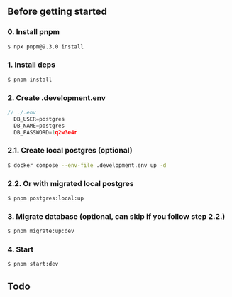 ## Before getting started

### 0. Install pnpm

```bash
$ npx pnpm@9.3.0 install
```

### 1. Install deps

```bash
$ pnpm install
```

### 2. Create .development.env

```js
// ./.env
  DB_USER=postgres
  DB_NAME=postgres
  DB_PASSWORD=1q2w3e4r
```

### 2.1. Create local postgres (optional)

```bash
$ docker compose --env-file .development.env up -d
```

### 2.2. Or with migrated local postgres

```bash
$ pnpm postgres:local:up
```

### 3. Migrate database (optional, can skip if you follow step 2.2.)

```bash
$ pnpm migrate:up:dev
```

### 4. Start

```bash
$ pnpm start:dev
```

## Todo
